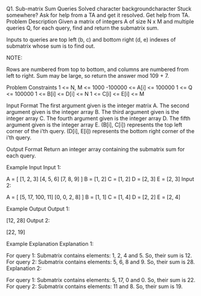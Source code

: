 Q1. Sub-matrix Sum Queries
Solved
character backgroundcharacter
Stuck somewhere?
Ask for help from a TA and get it resolved.
Get help from TA.
Problem Description
Given a matrix of integers A of size N x M and multiple queries Q, for each query, find and return the submatrix sum.

Inputs to queries are top left (b, c) and bottom right (d, e) indexes of submatrix whose sum is to find out.

NOTE:

Rows are numbered from top to bottom, and columns are numbered from left to right.
Sum may be large, so return the answer mod 109 + 7.


Problem Constraints
1 <= N, M <= 1000
-100000 <= A[i] <= 100000
1 <= Q <= 100000
1 <= B[i] <= D[i] <= N
1 <= C[i] <= E[i] <= M



Input Format
The first argument given is the integer matrix A.
The second argument given is the integer array B.
The third argument given is the integer array C.
The fourth argument given is the integer array D.
The fifth argument given is the integer array E.
(B[i], C[i]) represents the top left corner of the i'th query.
(D[i], E[i]) represents the bottom right corner of the i'th query.



Output Format
Return an integer array containing the submatrix sum for each query.



Example Input
Input 1:

 A = [   [1, 2, 3]
         [4, 5, 6]
         [7, 8, 9]   ]
 B = [1, 2]
 C = [1, 2]
 D = [2, 3]
 E = [2, 3]
Input 2:

 A = [   [5, 17, 100, 11]
         [0, 0,  2,   8]    ]
 B = [1, 1]
 C = [1, 4]
 D = [2, 2]
 E = [2, 4]


Example Output
Output 1:

 [12, 28]
Output 2:

 [22, 19]


Example Explanation
Explanation 1:

 For query 1: Submatrix contains elements: 1, 2, 4 and 5. So, their sum is 12.
 For query 2: Submatrix contains elements: 5, 6, 8 and 9. So, their sum is 28.
Explanation 2:

 For query 1: Submatrix contains elements: 5, 17, 0 and 0. So, their sum is 22.
 For query 2: Submatrix contains elements: 11 and 8. So, their sum is 19.
 
